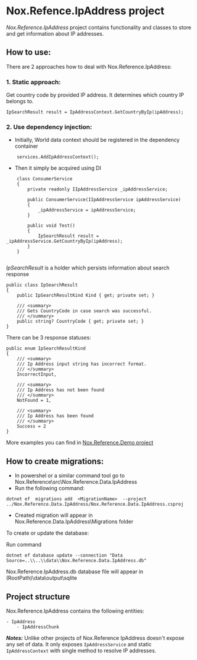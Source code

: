 # Nox.Refence.IpAddress project

*Nox.Reference.IpAddress* project contains functionality and classes to store and get information about IP addresses.

## How to use:

There are 2 approaches how to deal with Nox.Reference.IpAddress:

### 1. Static approach: 

Get country code by provided IP address. It determines which country IP belongs to.

```
IpSearchResult result = IpAddressContext.GetCountryByIp(ipAddress);
```

	
### 2. Use dependency injection:
- Initially, World data context should be registered in the dependency container

```
    services.AddIpAddressContext();
```

- Then it simply be acquired using DI

```
    class ConsumerService
	{
		private readonly IIpAddressService _ipAddressService;
		
		public ConsumerService(IIpAddressService ipAddressService)
		{
			_ipAddressService = ipAddressService;
		}
		
		public void Test()
		{
			IpSearchResult result = _ipAddressService.GetCountryByIp(ipAddress);
		}
	}
	
```

*IpSearchResult* is a holder which persists information about search response

```
public class IpSearchResult
{
    public IpSearchResultKind Kind { get; private set; }
    
    /// <summary>
    /// Gets CountryCode in case search was successful.
    /// </summary>
    public string? CountryCode { get; private set; }
}
```

There can be 3 response statuses:

```
public enum IpSearchResultKind
{
    /// <summary>
    /// Ip Address input string has incorrect format.
    /// </summary>
    IncorrectInput,

    /// <summary>
    /// Ip Address has not been found
    /// </summary>
    NotFound = 1,

    /// <summary>
    /// Ip Address has been found
    /// </summary>
    Success = 2
}
```

More examples you can find in  [Nox.Reference.Demo project](https://github.com/NoxOrg/Nox.Reference/blob/main/src/Nox.Demo/Program.cs "Examples")

## How to create migrations:
- In powershel or a similar command tool go to Nox.Reference\src\Nox.Reference.Data.IpAddress
- Run the following command:   

`dotnet ef  migrations add  <MigrationName>  --project ../Nox.Reference.Data.IpAddress/Nox.Reference.Data.IpAddress.csproj`

- Created migration will appear in Nox.Reference.Data.IpAddress\\Migrations folder

To create or update the database:

Run command

`
dotnet ef database update --connection "Data Source=..\\..\\data\\Nox.Reference.Data.IpAddress.db"
`

Nox.Reference.IpAddress.db database file will appear in (RootPath)\data\output\sqlite



## Project structure		
Nox.Reference.IpAddress contains the following entities:

	- IpAddress
		- IpAddressChunk
		
		
***Notes:***
Unlike other projects of Nox.Reference IpAddress doesn't expose any set of data. It only exposes `IpAddressService` and static `IpAddressContext` 
with single method to resolve IP addresses.